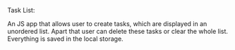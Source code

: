 Task List:

An JS app that allows user to create tasks, which are displayed in an unordered list. Apart that user can delete these tasks or clear the whole list. Everything is saved in the local storage.